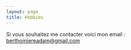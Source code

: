 ```yaml
---
layout: page
title: Hobbies
---
```


Si vous souhaitez me contacter voici mon email : berthomiereadam@gmail.com


